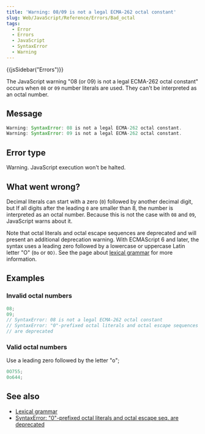 ```yaml
---
title: 'Warning: 08/09 is not a legal ECMA-262 octal constant'
slug: Web/JavaScript/Reference/Errors/Bad_octal
tags:
  - Error
  - Errors
  - JavaScript
  - SyntaxError
  - Warning
---
```

{{jsSidebar("Errors")}}

The JavaScript warning "08 (or 09) is not a legal ECMA-262 octal constant"
occurs when `08` or `09` number literals are used. They can't be interpreted as
an octal number.

## Message

```js
Warning: SyntaxError: 08 is not a legal ECMA-262 octal constant.
Warning: SyntaxError: 09 is not a legal ECMA-262 octal constant.
```

## Error type

Warning. JavaScript execution won't be halted.

## What went wrong?

Decimal literals can start with a zero (`0`) followed by another decimal digit,
but If all digits after the leading `0` are smaller than 8, the number is
interpreted as an octal number. Because this is not the case with `08` and `09`,
JavaScript warns about it.

Note that octal literals and octal escape sequences are deprecated and will
present an additional deprecation warning. With ECMAScript 6 and later, the
syntax uses a leading zero followed by a lowercase or uppercase Latin letter "O"
(`0o` or `0O)`. See the page about
[lexical grammar](/en-US/docs/Web/JavaScript/Reference/Lexical_grammar#octal)
for more information.

## Examples

### Invalid octal numbers

```js example-bad
08;
09;
// SyntaxError: 08 is not a legal ECMA-262 octal constant
// SyntaxError: "0"-prefixed octal literals and octal escape sequences
// are deprecated
```

### Valid octal numbers

Use a leading zero followed by the letter "o";

```js example-good
0O755;
0o644;
```

## See also

- [Lexical grammar](/en-US/docs/Web/JavaScript/Reference/Lexical_grammar#octal)
- [SyntaxError: "0"-prefixed octal literals and octal escape seq. are deprecated](/en-US/docs/Web/JavaScript/Reference/Errors/Deprecated_octal)

